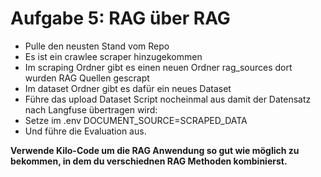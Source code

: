 # Aufgabe 5: RAG über RAG

- Pulle den neusten Stand vom Repo
- Es ist ein crawlee scraper hinzugekommen 
- Im scraping Ordner gibt es einen neuen Ordner rag_sources dort wurden RAG Quellen gescrapt
- Im dataset Ordner gibt es dafür ein neues Dataset
- Führe das upload Dataset Script nocheinmal aus damit der Datensatz nach Langfuse übertragen wird: 
- Setze im .env DOCUMENT_SOURCE=SCRAPED_DATA
- Und führe die Evaluation aus.

**Verwende Kilo-Code um die RAG Anwendung so gut wie möglich zu bekommen, in dem du verschiednen RAG Methoden kombinierst.**